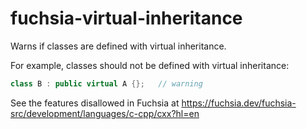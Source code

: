 # fuchsia-virtual-inheritance

Warns if classes are defined with virtual inheritance.

For example, classes should not be defined with virtual inheritance:

```c++
class B : public virtual A {};   // warning
```

See the features disallowed in Fuchsia at
<https://fuchsia.dev/fuchsia-src/development/languages/c-cpp/cxx?hl=en>
